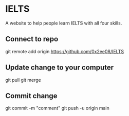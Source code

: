 # IELTS
A website to help people learn IELTS with all four skills.

## Connect to repo
git remote add origin https://github.com/0x2ee08/IELTS

## Update change to your computer
git pull
git merge

## Commit change
git commit -m "comment"
git push -u origin main
